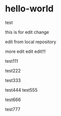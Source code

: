 # hello-world
test


this is for edit change

edit from local repository

more edit edit edit!!!

test111

test222

test333

test444
test555

test666

test777